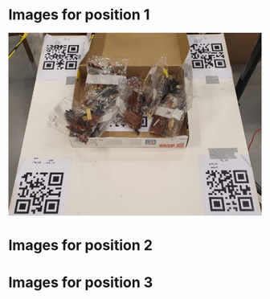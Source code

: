 <h1> Images for position 1 </h1>
 <img src="Position1/BOX_1_POS_1_1.png">
<h1> Images for position 2 </h1>

<h1> Images for position 3 </h1>
